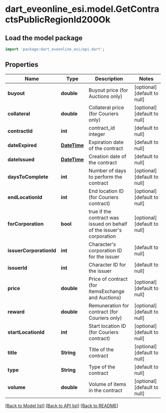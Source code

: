 # dart_eveonline_esi.model.GetContractsPublicRegionId200Ok

## Load the model package
```dart
import 'package:dart_eveonline_esi/api.dart';
```

## Properties
Name | Type | Description | Notes
------------ | ------------- | ------------- | -------------
**buyout** | **double** | Buyout price (for Auctions only) | [optional] [default to null]
**collateral** | **double** | Collateral price (for Couriers only) | [optional] [default to null]
**contractId** | **int** | contract_id integer | [default to null]
**dateExpired** | [**DateTime**](DateTime.md) | Expiration date of the contract | [default to null]
**dateIssued** | [**DateTime**](DateTime.md) | Сreation date of the contract | [default to null]
**daysToComplete** | **int** | Number of days to perform the contract | [optional] [default to null]
**endLocationId** | **int** | End location ID (for Couriers contract) | [optional] [default to null]
**forCorporation** | **bool** | true if the contract was issued on behalf of the issuer&#39;s corporation | [optional] [default to null]
**issuerCorporationId** | **int** | Character&#39;s corporation ID for the issuer | [default to null]
**issuerId** | **int** | Character ID for the issuer | [default to null]
**price** | **double** | Price of contract (for ItemsExchange and Auctions) | [optional] [default to null]
**reward** | **double** | Remuneration for contract (for Couriers only) | [optional] [default to null]
**startLocationId** | **int** | Start location ID (for Couriers contract) | [optional] [default to null]
**title** | **String** | Title of the contract | [optional] [default to null]
**type** | **String** | Type of the contract | [default to null]
**volume** | **double** | Volume of items in the contract | [optional] [default to null]

[[Back to Model list]](../README.md#documentation-for-models) [[Back to API list]](../README.md#documentation-for-api-endpoints) [[Back to README]](../README.md)


